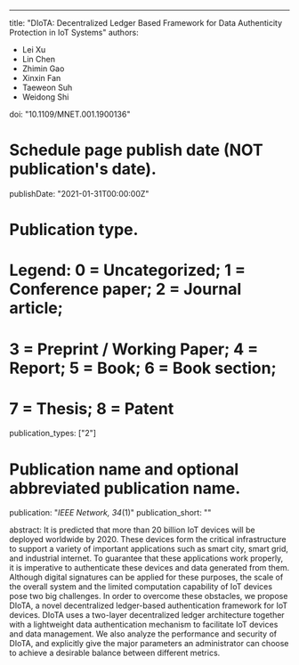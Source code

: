 ---
title: "DIoTA: Decentralized Ledger Based Framework for Data Authenticity Protection in IoT Systems"
authors:
- Lei Xu
- Lin Chen
- Zhimin Gao
- Xinxin Fan
- Taeweon Suh
- Weidong Shi

doi: "10.1109/MNET.001.1900136"

# Schedule page publish date (NOT publication's date).
publishDate: "2021-01-31T00:00:00Z"

# Publication type.
# Legend: 0 = Uncategorized; 1 = Conference paper; 2 = Journal article;
# 3 = Preprint / Working Paper; 4 = Report; 5 = Book; 6 = Book section;
# 7 = Thesis; 8 = Patent
publication_types: ["2"]

# Publication name and optional abbreviated publication name.
publication: "*IEEE Network, 34*(1)"
publication_short: ""

abstract: It is predicted that more than 20 billion IoT devices will be deployed worldwide by 2020. These devices form the critical infrastructure to support a variety of important applications such as smart city, smart grid, and industrial internet. To guarantee that these applications work properly, it is imperative to authenticate these devices and data generated from them. Although digital signatures can be applied for these purposes, the scale of the overall system and the limited computation capability of IoT devices pose two big challenges. In order to overcome these obstacles, we propose DIoTA, a novel decentralized ledger-based authentication framework for IoT devices. DIoTA uses a two-layer decentralized ledger architecture together with a lightweight data authentication mechanism to facilitate IoT devices and data management. We also analyze the performance and security of DIoTA, and explicitly give the major parameters an administrator can choose to achieve a desirable balance between different metrics.
